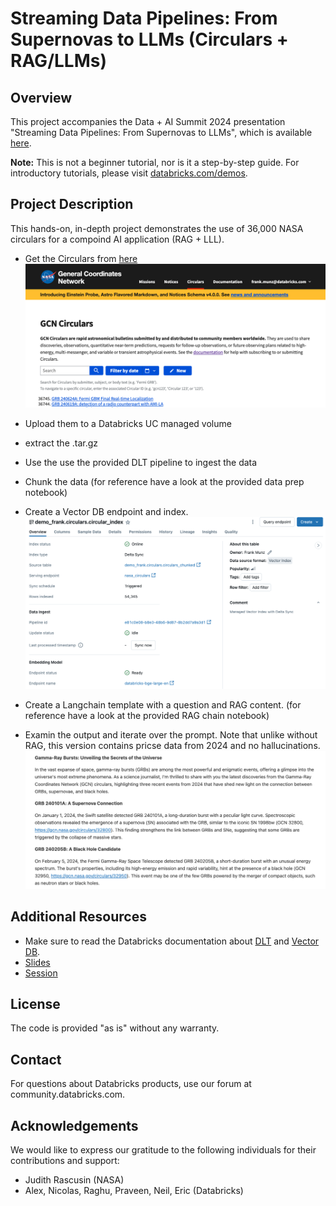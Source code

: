 # Streaming Data Pipelines: From Supernovas to LLMs (Circulars + RAG/LLMs)

## Overview

This project accompanies the Data + AI Summit 2024 presentation "Streaming Data Pipelines: From Supernovas to LLMs", which is available [here](https://www.databricks.com/dataaisummit/session/streaming-data-pipelines-supernovas-llms).

**Note:** This is not a beginner tutorial, nor is it a step-by-step guide. For introductory tutorials, please visit [databricks.com/demos](https://databricks.com/demos).

## Project Description

This hands-on, in-depth project demonstrates the use of 36,000 NASA circulars for a compoind AI application (RAG + LLL). 


* Get the Circulars from [here](https://gcn.nasa.gov/circulars/archive.json.tar.gz)
![gcn](misc/get_circulars.png)

* Upload them to a Databricks UC managed volume
* extract the .tar.gz
* Use the use the provided DLT pipeline to ingest the data
* Chunk the data (for reference have a look at the provided data prep notebook) 
* Create a Vector DB endpoint and index. 
![gcn](misc/vector_db.png)

* Create a Langchain template with a question and RAG content. (for reference have a look at the provided RAG chain notebook) 
* Examin the output and iterate over the prompt. Note that unlike without RAG, this version contains pricse data from 2024 and no hallucinations. 
![gcn](misc/grbs.png)


## Additional Resources

- Make sure to read the Databricks documentation about [DLT](https://docs.databricks.com/en/delta-live-tables/index.html) and [Vector DB](https://docs.databricks.com/en/generative-ai/vector-search.html).
- [Slides](https://speakerdeck.com/fmunz/from-supernovas-to-llms-streaming-data-pipelines)
- [Session](https://www.databricks.com/dataaisummit/session/streaming-data-pipelines-supernovas-llms)


## License

The code is provided "as is" without any warranty.

## Contact

For questions about Databricks products, use our forum at community.databricks.com.

## Acknowledgements

We would like to express our gratitude to the following individuals for their contributions and support:

- Judith Rascusin (NASA)
- Alex, Nicolas, Raghu, Praveen, Neil, Eric (Databricks)